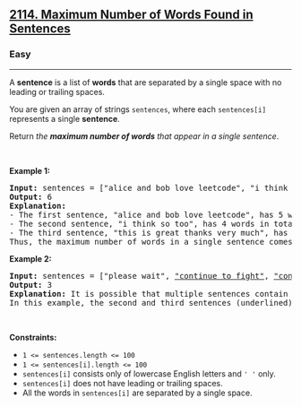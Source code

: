 <h2><a href="https://leetcode.com/problems/maximum-number-of-words-found-in-sentences/">2114. Maximum Number of Words Found in Sentences</a></h2><h3>Easy</h3><hr><div style="user-select: auto;"><p style="user-select: auto;">A <strong style="user-select: auto;">sentence</strong> is a list of <strong style="user-select: auto;">words</strong> that are separated by a single space&nbsp;with no leading or trailing spaces.</p>

<p style="user-select: auto;">You are given an array of strings <code style="user-select: auto;">sentences</code>, where each <code style="user-select: auto;">sentences[i]</code> represents a single <strong style="user-select: auto;">sentence</strong>.</p>

<p style="user-select: auto;">Return <em style="user-select: auto;">the <strong style="user-select: auto;">maximum number of words</strong> that appear in a single sentence</em>.</p>

<p style="user-select: auto;">&nbsp;</p>
<p style="user-select: auto;"><strong style="user-select: auto;">Example 1:</strong></p>

<pre style="user-select: auto;"><strong style="user-select: auto;">Input:</strong> sentences = ["alice and bob love leetcode", "i think so too", <u style="user-select: auto;">"this is great thanks very much"</u>]
<strong style="user-select: auto;">Output:</strong> 6
<strong style="user-select: auto;">Explanation:</strong> 
- The first sentence, "alice and bob love leetcode", has 5 words in total.
- The second sentence, "i think so too", has 4 words in total.
- The third sentence, "this is great thanks very much", has 6 words in total.
Thus, the maximum number of words in a single sentence comes from the third sentence, which has 6 words.
</pre>

<p style="user-select: auto;"><strong style="user-select: auto;">Example 2:</strong></p>

<pre style="user-select: auto;"><strong style="user-select: auto;">Input:</strong> sentences = ["please wait", <u style="user-select: auto;">"continue to fight"</u>, <u style="user-select: auto;">"continue to win"</u>]
<strong style="user-select: auto;">Output:</strong> 3
<strong style="user-select: auto;">Explanation:</strong> It is possible that multiple sentences contain the same number of words. 
In this example, the second and third sentences (underlined) have the same number of words.
</pre>

<p style="user-select: auto;">&nbsp;</p>
<p style="user-select: auto;"><strong style="user-select: auto;">Constraints:</strong></p>

<ul style="user-select: auto;">
	<li style="user-select: auto;"><code style="user-select: auto;">1 &lt;= sentences.length &lt;= 100</code></li>
	<li style="user-select: auto;"><code style="user-select: auto;">1 &lt;= sentences[i].length &lt;= 100</code></li>
	<li style="user-select: auto;"><code style="user-select: auto;">sentences[i]</code> consists only of lowercase English letters and <code style="user-select: auto;">' '</code> only.</li>
	<li style="user-select: auto;"><code style="user-select: auto;">sentences[i]</code> does not have leading or trailing spaces.</li>
	<li style="user-select: auto;">All the words in <code style="user-select: auto;">sentences[i]</code> are separated by a single space.</li>
</ul>
</div>